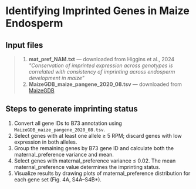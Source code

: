 # Identifying Imprinted Genes in Maize Endosperm

## Input files
> 1. **mat_pref_NAM.txt** — downloaded from Higgins et al., 2024  
>    *"Conservation of imprinted expression across genotypes is correlated with consistency of imprinting across endosperm development in maize"*  
> 2. **MaizeGDB_maize_pangene_2020_08.tsv** — downloaded from [MaizeGDB](https://download.maizegdb.org/Pan-genes/archive/pan-zea-2020/)

## Steps to generate imprinting status
1. Convert all gene IDs to B73 annotation using `MaizeGDB_maize_pangene_2020_08.tsv`.  
2. Select genes with at least one allele ≥ 5 RPM; discard genes with low expression in both alleles.  
3. Group the remaining genes by B73 gene ID and calculate both the maternal_preference variance and mean.  
4. Select genes with maternal_preference variance ≤ 0.02. The mean maternal_preference value determines the imprinting status.  
5. Visualize results by drawing plots of maternal_preference distribution for each gene set (Fig. 4A, S4A–S4B*).  


